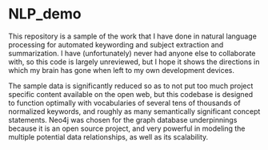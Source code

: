 # NLP_demo
This repository is a sample of the work that I have done in natural language processing for automated keywording and subject extraction and summarization. I have (unfortunately) never had anyone else to collaborate with, so this code is largely unreviewed, but I hope it shows the directions in which my brain has gone when left to my own development devices.

The sample data is significantly reduced so as to not put too much project specific content available on the open web, but this codebase is designed to function optimally with vocabularies of several tens of thousands of normalized keywords, and roughly as many semantically significant concept statements. Neo4j was chosen for the graph database underpinnings because it is an open source project, and very powerful in modeling the multiple potential data relationships, as well as its scalability.
